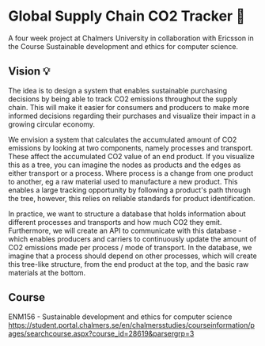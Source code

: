 # Global Supply Chain CO2 Tracker 🌱
A four week project at Chalmers University in collaboration with Ericsson in the Course Sustainable development and ethics for computer science.

## Vision 💡
The idea is to design a system that enables sustainable purchasing decisions by being able to track CO2 emissions throughout the supply chain. This will make it easier for consumers and producers to make more informed decisions regarding their purchases and visualize their impact in a growing circular economy.

We envision a system that calculates the accumulated amount of CO2 emissions by looking at two components, namely processes and transport. These affect the accumulated CO2 value of an end product. If you visualize this as a tree, you can imagine the nodes as products and the edges as either transport or a process. Where process is a change from one product to another, eg a raw material used to manufacture a new product. This enables a large tracking opportunity by following a product's path through the tree, however, this relies on reliable standards for product identification.

In practice, we want to structure a database that holds information about different processes and transports and how much CO2 they emit. Furthermore, we will create an API to communicate with this database - which enables producers and carriers to continuously update the amount of CO2 emissions made per process / mode of transport. In the database, we imagine that a process should depend on other processes, which will create this tree-like structure, from the end product at the top, and the basic raw materials at the bottom.

## Course 
ENM156 - Sustainable development and ethics for computer science
https://student.portal.chalmers.se/en/chalmersstudies/courseinformation/pages/searchcourse.aspx?course_id=28619&parsergrp=3
